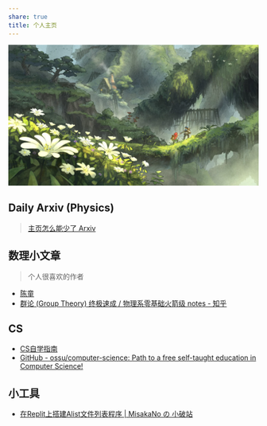 ```yaml
---
share: true
title: 个人主页
---
```


![](./assets/img/index_image_1.png)


## Daily Arxiv (Physics)

> [主页怎么能少了 Arxiv](https://skq1998.github.io/MyArxiv/)

## 数理小文章

> 个人很喜欢的作者

- [陈童](https://newquanta.com/%e5%86%99%e7%bb%99%e5%ad%a6%e7%94%9f%e7%9a%84%e6%95%b0%e5%ad%a6%e7%89%a9%e7%90%86%e5%b0%8f%e6%96%87%e7%ab%a0/)
- [群论 (Group Theory) 终极速成 / 物理系零基础火箭级 notes - 知乎](https://zhuanlan.zhihu.com/p/294221308)

## CS

- [CS自学指南](https://csdiy.wiki/)
- [GitHub - ossu/computer-science: Path to a free self-taught education in Computer Science!](https://github.com/ossu/computer-science)

## 小工具

- [在Replit上搭建Alist文件列表程序 | MisakaNo の 小破站](https://blog.misaka.rest/2023/03/24/replit-alist/)



